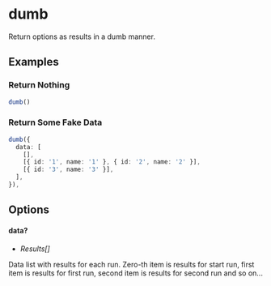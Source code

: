 # dumb

Return options as results in a dumb manner.

## Examples

### Return Nothing

```ts
dumb()
```

### Return Some Fake Data

```ts
dumb({
  data: [
    [],
    [{ id: '1', name: '1' }, { id: '2', name: '2' }],
    [{ id: '3', name: '3' }],
  ],
}),
```

## Options

#### data?
- _Results[]_

Data list with results for each run. Zero-th item is results for start run,
first item is results for first run, second item is results for second run and
so on...
